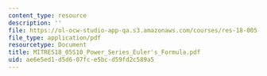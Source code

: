 ```yaml
---
content_type: resource
description: ''
file: https://ol-ocw-studio-app-qa.s3.amazonaws.com/courses/res-18-005-highlights-of-calculus-spring-2010/ae6e5ed1d5d607fce5bcd59fd2c589a5_MITRES18_05S10_Power_Series_Eulers_Formula.pdf
file_type: application/pdf
resourcetype: Document
title: MITRES18_05S10_Power_Series_Euler's_Formula.pdf
uid: ae6e5ed1-d5d6-07fc-e5bc-d59fd2c589a5
---
```

